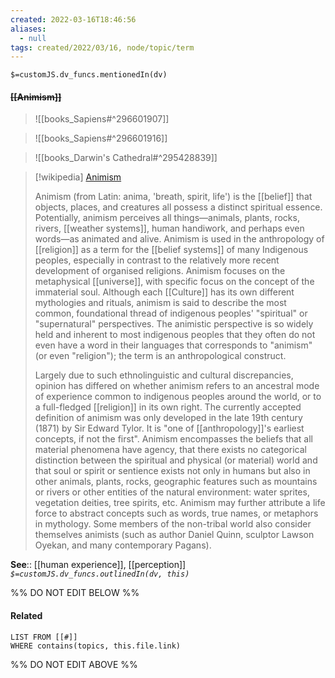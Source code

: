 ```yaml
---
created: 2022-03-16T18:46:56 
aliases:
  - null
tags: created/2022/03/16, node/topic/term
---
```

`$=customJS.dv_funcs.mentionedIn(dv)`

#### <s class="topic-title">[[Animism]]</s>

> ![[books_Sapiens#^296601907]]

> ![[books_Sapiens#^296601916]]

> ![[books_Darwin's Cathedral#^295428839]]

> [!wikipedia] [Animism](https://en.wikipedia.org/wiki/Animism)
> 
> Animism (from Latin: anima, 'breath, spirit, life') is the [[belief]] that objects, places, and creatures all possess a distinct spiritual essence. Potentially, animism perceives all things—animals, plants, rocks, rivers, [[weather systems]], human handiwork, and perhaps even words—as animated and alive. Animism is used in the anthropology of [[religion]] as a term for the [[belief systems]] of many Indigenous peoples, especially in contrast to the relatively more recent development of organised religions. Animism focuses on the metaphysical [[universe]], with specific focus on the concept of the immaterial soul. Although each [[Culture]] has its own different mythologies and rituals, animism is said to describe the most common, foundational thread of indigenous peoples' "spiritual" or "supernatural" perspectives. The animistic perspective is so widely held and inherent to most indigenous peoples that they often do not even have a word in their languages that corresponds to "animism" (or even "religion"); the term is an anthropological construct.
> 
> Largely due to such ethnolinguistic and cultural discrepancies, opinion has differed on whether animism refers to an ancestral mode of experience common to indigenous peoples around the world, or to a full-fledged [[religion]] in its own right. The currently accepted definition of animism was only developed in the late 19th century (1871) by Sir Edward Tylor. It is "one of [[anthropology]]'s earliest concepts, if not the first". Animism encompasses the beliefs that all material phenomena have agency, that there exists no categorical distinction between the spiritual and physical (or material) world and that soul or spirit or sentience exists not only in humans but also in other animals, plants, rocks, geographic features such as mountains or rivers or other entities of the natural environment: water sprites, vegetation deities, tree spirits, etc. Animism may further attribute a life force to abstract concepts such as words, true names, or metaphors in mythology. Some members of the non-tribal world also consider themselves animists (such as author Daniel Quinn, sculptor Lawson Oyekan, and many contemporary Pagans).
>

**See**:: [[human experience]], [[perception]]
*`$=customJS.dv_funcs.outlinedIn(dv, this)`*

%% DO NOT EDIT BELOW %%

#### Related 

```dataview
LIST FROM [[#]]
WHERE contains(topics, this.file.link)
```
%% DO NOT EDIT ABOVE %%
